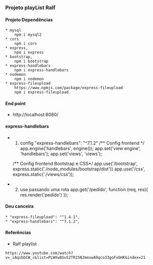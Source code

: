 ### Projeto playList Ralf

#### Projeto Dependências
    * mysql
        npm i mysql2
    * cors
        npm i cors
    * express,
        npm i express
    * bootstrap,
        npm i bootstrap
    * express-handlebars
        npm i express-handlebars
    * nodemon
        npm i nodemon
    * express-fileupload
        https://www.npmjs.com/package/express-fileupload
        npm i express-fileupload


#### End point
* http://localhost:8080/

#### express-handlebars

* 1. config "express-handlebars": "^7.1.2"
    /** Config frontend */
    app.engine('handlebars', engine());
    app.set('view engine', 'handlebars');
    app.set('views', 'views');

    /** Config frontend Bootstrap e CSS*/
    app.use('/bootstrap', express.static('./node_modules/bootstrap/dist'))
    app.use('/css', express.static('./views/css'));

* 2. use passando uma rota
    app.get('/pedido', function (req, res){
        res.render('pedido')
    });


#### Deu canceira
    * "express-fileupload": "^1.4.1",
    * "express-handlebars": "^7.1.2",

#### Referências
* Ralf playlist
``` 
https://www.youtube.com/watch?v=_iAqsbbCW_c&list=PLWXw8Gu52TRI5NJmexwA9qco33goFxbHK&index=21
```